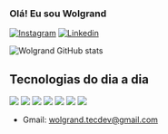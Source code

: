 
### Olá! Eu sou Wolgrand

[![Instagram](https://img.shields.io/badge/Instagram-E4405F?style=for-the-badge&logo=instagram&logoColor=white
)](https://www.instagram.com/wolgrand_10?igsh=MW9zOXR1bWd1MGF5eQ==)
[![Linkedin](https://img.shields.io/badge/LinkedIn-0077B5?style=for-the-badge&logo=linkedin&logoColor=white
)](https://www.linkedin.com/in/wolgrand-ara%C3%BAjo-7302a3353/)

![Wolgrand GitHub stats](https://github-readme-stats.vercel.app/api?username=WolgrandAP&show_icons=true&theme=dracula)

## Tecnologias do dia a dia

![](https://img.shields.io/badge/HTML-239120?style=for-the-badge&logo=html5&logoColor=white)
![](https://img.shields.io/badge/CSS3-1572B6?style=for-the-badge&logo=css3&logoColor=white)
![](https://img.shields.io/badge/JavaScript-F7DF1E?style=for-the-badge&logo=javascript&logoColor=black)
![](https://img.shields.io/badge/Java-ED8B00?style=for-the-badge&logo=openjdk&logoColor=white)
![](https://img.shields.io/badge/Python-14354C?style=for-the-badge&logo=python&logoColor=white)
![](https://img.shields.io/badge/PostgreSQL-316192?style=for-the-badge&logo=postgresql&logoColor=white)
![](https://img.shields.io/badge/Spring-6DB33F?style=for-the-badge&logo=spring&logoColor=white)


- Gmail: [wolgrand.tecdev@gmail.com](wolgrand.tecdev@gmail.com)
